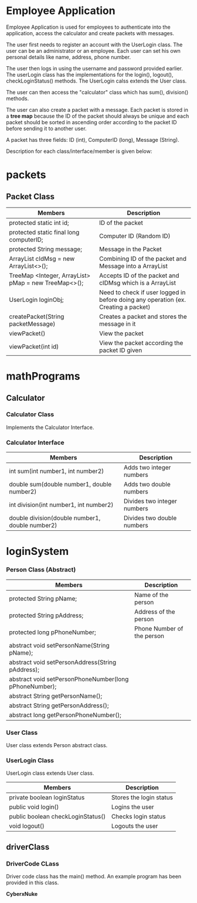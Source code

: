 # Employee Application

Employee Application is used for employees to authenticate into the application, access the calculator and create packets with messages.

The user first needs to register an account with the UserLogin class. The user can be an administrator or an employee. Each user can set his own personal details like name, address, phone number.

The user then logs in using the username and password provided earlier. The userLogin class has the implementations for the login(), logout(), checkLoginStatus() methods. The UserLogin calss extends the User class.

The user can then access the "calculator" class which has sum(), division() methods.

The user can also create a packet with a message. Each packet is stored in a **tree map** because the ID of the packet should always be unique and each packet should be sorted in ascending order according to the packet ID before sending it to another user.

A packet has three fields: ID (int), ComputerID (long), Message (String). 

Description for each class/interface/member is given below:

# packets
## Packet Class
| Members                                                     	| Description                                              	|
|-------------------------------------------------------------	|----------------------------------------------------------	|
| protected static int  id;                                   	| ID of the packet                                         	|
| protected static final long  computerID;                    	| Computer ID (Random ID)                                  	|
| protected  String  message;                                 	| Message in the Packet                                    	|
| ArrayList  cIdMsg  =  new ArrayList<>();                    	| Combining ID of the packet and Message into a ArrayList  	|
| TreeMap <Integer, ArrayList>  pMap  =  new TreeMap<>(); 	| Accepts ID of the packet and cIDMsg which is a ArrayList 	|
| UserLogin  loginObj;                                        	| Need to check if user logged in before doing any operation (ex. Creating a packet)                         	|
| createPacket(String packetMessage)                        	| Creates a packet and stores the message in it            	|
| viewPacket()                                                	| View the packet                                          	|
| viewPacket(int id)                                          	| View the packet according the packet ID given            	|

# mathPrograms
## Calculator 
### Calculator Class 
Implements the Calculator Interface.

### Calculator Interface
| Members                                              	| Description                 	|
|------------------------------------------------------	|-----------------------------	|
| int  sum(int  number1,  int number2)               	| Adds two integer numbers    	|
| double  sum(double  number1,  double number2)      	| Adds two double numbers     	|
| int  division(int  number1,  int number2)          	| Divides two integer numbers 	|
| double  division(double  number1,  double number2) 	| Divides two double numbers  	|

# loginSystem
### Person Class (Abstract)
| Members                                                	| Description                	|
|--------------------------------------------------------	|----------------------------	|
| protected  String  pName;                              	| Name of the person         	|
| protected String pAddress;                             	| Address of the person      	|
| protected long pPhoneNumber;                           	| Phone Number of the person 	|
| abstract void setPersonName(String pName);             	|                            	|
| abstract void setPersonAddress(String pAddress);       	|                            	|
| abstract void setPersonPhoneNumber(long pPhoneNumber); 	|                            	|
| abstract String getPersonName();                       	|                            	|
| abstract String getPersonAddress();                    	|                            	|
| abstract long getPersonPhoneNumber();                  	|                            	|

### User Class
User class extends Person abstract class.

### UserLogin Class
UserLogin class extends User class.

| Members                            	| Description             	|
|------------------------------------	|-------------------------	|
| private boolean  loginStatus       	| Stores the login status 	|
| public void  login()               	| Logins the user         	|
| public boolean  checkLoginStatus() 	| Checks login status     	|
| void  logout()                     	| Logouts the user        	| 

## driverClass
### DriverCode CLass
Driver code class has the main() method. An example program has been provided in this class.

**CyberxNuke**